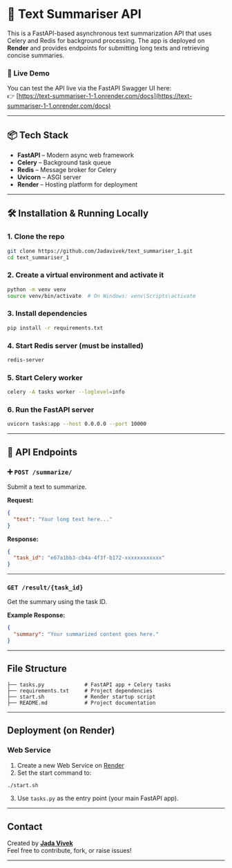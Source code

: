 
# 📝 Text Summariser API

This is a FastAPI-based asynchronous text summarization API that uses Celery and Redis for background processing. The app is deployed on **Render** and provides endpoints for submitting long texts and retrieving concise summaries.

### 🚀 Live Demo
You can test the API live via the FastAPI Swagger UI here:  
👉 [https://text-summariser-1-1.onrender.com/docs](https://text-summariser-1-1.onrender.com/docs)

---

## 📦 Tech Stack

- **FastAPI** – Modern async web framework
- **Celery** – Background task queue
- **Redis** – Message broker for Celery
- **Uvicorn** – ASGI server
- **Render** – Hosting platform for deployment

---

## 🛠️ Installation & Running Locally

### 1. Clone the repo

```bash
git clone https://github.com/Jadavivek/text_summariser_1.git
cd text_summariser_1
```

### 2. Create a virtual environment and activate it

```bash
python -m venv venv
source venv/bin/activate  # On Windows: venv\Scripts\activate
```

### 3. Install dependencies

```bash
pip install -r requirements.txt
```

### 4. Start Redis server (must be installed)

```bash
redis-server
```

### 5. Start Celery worker

```bash
celery -A tasks worker --loglevel=info
```

### 6. Run the FastAPI server

```bash
uvicorn tasks:app --host 0.0.0.0 --port 10000
```

---

## 📌 API Endpoints

### ➕ `POST /summarize/`
Submit a text to summarize.

**Request:**
```json
{
  "text": "Your long text here..."
}
```

**Response:**
```json
{
  "task_id": "e67a1bb3-cb4a-4f3f-b172-xxxxxxxxxxxx"
}
```

---

###  `GET /result/{task_id}`
Get the summary using the task ID.

**Example Response:**
```json
{
  "summary": "Your summarized content goes here."
}
```

---

##  File Structure

```
├── tasks.py             # FastAPI app + Celery tasks
├── requirements.txt     # Project dependencies
├── start.sh             # Render startup script
├── README.md            # Project documentation
```

---

##  Deployment (on Render)

###  Web Service
1. Create a new Web Service on [Render](https://render.com/)
2. Set the start command to:
```bash
./start.sh
```
3. Use `tasks.py` as the entry point (your main FastAPI app).


---

##  Contact

Created by [**Jada Vivek**](https://github.com/Jadavivek)  
Feel free to contribute, fork, or raise issues!

---
